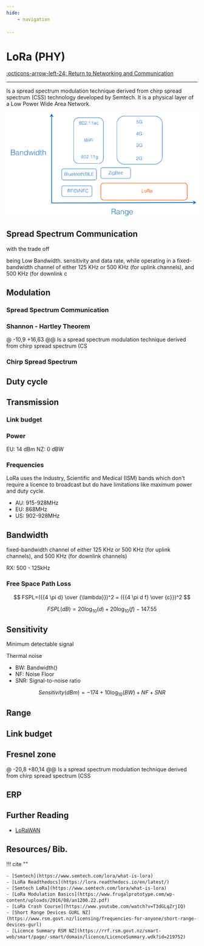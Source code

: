 ```yaml
---
hide:
    - navigation

---
```


# LoRa (PHY)

[:octicons-arrow-left-24: Return to Networking and Communication](/Knowledge-Notebook/Networking-Communication/)

---

Is a spread spectrum modulation technique derived from chirp spread spectrum (CSS) technology developed by Semtech. It is a physical layer of a Low Power Wide Area Network.

![LoRa-Comparison](../../assets/LoRa-Comparison.png)

## Spread Spectrum Communication

 with the trade off 

being Low Bandwidth. sensitivity and data rate, while operating in a fixed-bandwidth channel of either 125 KHz or 500 KHz (for uplink channels), and 500 KHz (for downlink c

## Modulation

### Spread Spectrum Communication

### Shannon - Hartley Theorem

@ -10,9 +16,63 @@ Is a spread spectrum modulation technique derived from chirp spread spectrum (CS

### Chirp Spread Spectrum

## Duty cycle

## Transmission

### Link budget

### Power

<!-- 154 dB                  -->

EU: 14 dBm
NZ: 0 dBW


### Frequencies

LoRa uses the Industry, Scientific and Medical (ISM) bands which don't require a licence to broadcast but do have limitations like maximum power and duty cycle. 

- AU: 915-928MHz
- EU: 868MHz
- US: 902-928MHz

## Bandwidth

fixed-bandwidth channel of either 125 KHz or 500 KHz (for uplink channels), and 500 KHz (for downlink
channels)

RX: 500 - 125kHz

### Free Space Path Loss

$$
FSPL=({{4 \pi d} \over {\lambda}})^2 = ({{4 \pi d f} \over {c}})^2
$$

$$
FSPL(dB) = 20 \log_{10} (d)+20 \log_{10}(f)-147.55
$$



## Sensitivity

Minimum detectable signal

Thermal noise

- BW: Bandwidth()
- NF: Noise Floor
- SNR: Signal-to-noise ratio

$$
Sensitivity(dBm)=-174 + 10 \log_{10} (BW) + NF + SNR
$$

## Range


## Link budget

## Fresnel zone

@ -20,8 +80,14 @@ Is a spread spectrum modulation technique derived from chirp spread spectrum (CSS

## ERP

## Further Reading

- [LoRaWAN](LoRaWAN.md)

## Resources/ Bib.

!!! cite ""

    - [Semtech](https://www.semtech.com/lora/what-is-lora)
    - [LoRa Readthedocs](https://lora.readthedocs.io/en/latest/)
    - [Semtech LoRa](https://www.semtech.com/lora/what-is-lora)
    - [LoRa Modulation Basics](https://www.frugalprototype.com/wp-content/uploads/2016/08/an1200.22.pdf)
    - [LoRa Crash Course](https://www.youtube.com/watch?v=T3dGLqZrjIQ)
    - [Short Range Devices GURL NZ](https://www.rsm.govt.nz/licensing/frequencies-for-anyone/short-range-devices-gurl)
    - [Licence Summary RSM NZ](https://rrf.rsm.govt.nz/smart-web/smart/page/-smart/domain/licence/LicenceSummary.wdk?id=219752)